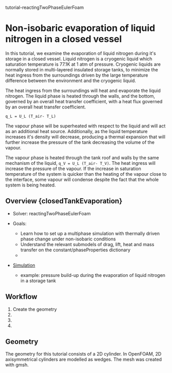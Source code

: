 tutorial-reactingTwoPhaseEulerFoam

# Non-isobaric evaporation of liquid nitrogen in a closed vessel

In this tutorial, we examine the evaporation of liquid nitrogen during it's storage in a closed vessel. Liquid nitrogen is a cryogenic liquid which saturation temperature is 77.1K at 1 atm of pressure. Cryogenic liquids are normally stored in multi-layered insulated storage tanks, to minimize the heat ingress from the surroundings driven by the large temperature difference between the environment and the cryogenic liquid.

The heat ingress from the surroundings will heat and evaporate the liquid nitrogen. The liquid phase is heated through the walls, and the bottom, governed by an overall heat transfer coefficient, with a heat flux governed by an overall heat transfer coefficient.

`q_L = U_L (T_air- T_L)`

The vapour phase will be superheated with respect to the liquid and will act as an additional heat source. Additionally, as the liquid temperature increases it's density will decrease, producing a thermal expansion that will further increase the pressure of the tank decreasing the volume of the vapour.

The vapour phase is heated through the tank roof and walls by the same mechanism of the liquid, `q_V = U_L (T_air- T_V)`. The heat ingress will increase the pressure of the vapour. If the increase in saturation temperature of the system is quicker than the heating of the vapour close to the interface, some vapour will condense despite the fact that the whole system is being heated.

## Overview {closedTankEvaporation}

- Solver: reactingTwoPhaseEulerFoam
- Goals: 
  - Learn how to set up a multiphase simulation with thermally driven phase change under non-isobaric conditions
  - Understand the relevant submodels of drag, lift, heat and mass transfer on the constant/phaseProperties dictionary
  - 
  
- [Simulation](closedTankEvaporation)
  - example: pressure build-up during the evaporation of liquid nitrogen in a storage tank

## Workflow

1. Create the geometry
2. 
3.
4.

## Geometry

The geometry for this tutorial consists of a 2D cylinder. In OpenFOAM, 2D axisymmetrical cylinders are modelled as wedges. The mesh was created with gmsh.
